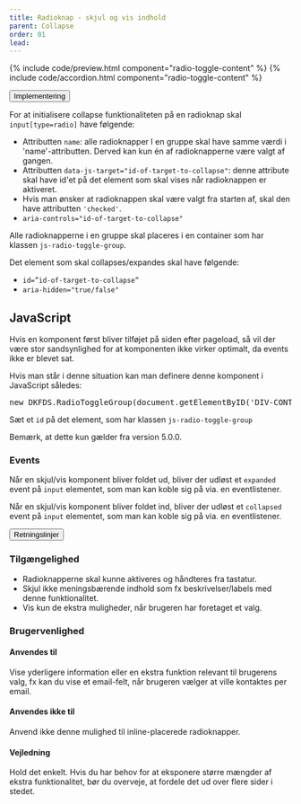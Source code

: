 ```yaml
---
title: Radioknap - skjul og vis indhold
parent: Collapse
order: 01
lead: 
---
```


{% include code/preview.html component="radio-toggle-content" %}
{% include code/accordion.html component="radio-toggle-content" %}
<div class="accordion accordion-bordered">
  <button class="button-unstyled accordion-button"
      aria-expanded="false" aria-controls="radio-toggle-content-tech">
    Implementering
  </button>
  <div id="radio-toggle-content-tech" aria-hidden="true" class="accordion-content">
    <section>
        <p>For at initialisere collapse funktionaliteten på en radioknap skal <code>input[type=radio]</code> have følgende:</p>
        <ul>
          <li>Attributten <code>name</code>: alle radioknapper I en gruppe skal have samme værdi i 'name'-attributten. Derved kan kun én af radioknapperne være valgt af gangen.</li>
          <li>Attributten <code>data-js-target="id-of-target-to-collapse"</code>: denne attribute skal have id'et på det element som skal vises når radioknappen er aktiveret. </li>
          <li>Hvis man ønsker at radioknappen skal være valgt fra starten af, skal den have attributten <code>'checked'</code>.</li>
          <li><code>aria-controls="id-of-target-to-collapse" </code></li>
        </ul>
        <p>Alle radioknapperne i en gruppe skal placeres i en container som har klassen <code>js-radio-toggle-group</code>.</p>
        <p>Det element som skal collapses/expandes skal have følgende:</p>
        <ul>
          <li><code>id=”id-of-target-to-collapse”</code></li>
          <li><code>aria-hidden="true/false"</code></li>
        </ul>
        <h2 class="h5">JavaScript</h2>
        <p>Hvis en komponent først bliver tilføjet på siden efter pageload, så vil der være stor sandsynlighed for at komponenten ikke virker optimalt, da events ikke er blevet sat.</p>
        <p>Hvis man står i denne situation kan man definere denne komponent i JavaScript således:</p>
        <pre>new DKFDS.RadioToggleGroup(document.getElementByID('DIV-CONTAINER-ID'));</pre>
        <p>Sæt et <code>id</code> på det element, som har klassen <code>js-radio-toggle-group</code></p>
        <p>Bemærk, at dette kun gælder fra version 5.0.0.</p>
        <h3 class="h5">Events</h3>
        <p>Når en skjul/vis komponent bliver foldet ud, bliver der udløst et <code>expanded</code> event på <code>input</code> elementet, som man kan koble sig på via. en eventlistener.</p>
        <p>Når en skjul/vis komponent bliver foldet ind, bliver der udløst et <code>collapsed</code> event på <code>input</code> elementet, som man kan koble sig på via. en eventlistener.</p>
    </section>
  </div>
</div>
<div class="accordion accordion-bordered accordion-docs">
  <button class="button-unstyled accordion-button"
      aria-expanded="true" aria-controls="checkbox-toggle-content-docs">
    Retningslinjer
  </button>
  <div id="checkbox-toggle-content-docs" class="accordion-content">
    <article>
      <section>
          <h3 class="h4">Tilgængelighed</h3>
          <ul>
              <li>Radioknapperne skal kunne aktiveres og håndteres fra tastatur.</li>
              <li>Skjul ikke meningsbærende indhold som fx beskrivelser/labels med denne funktionalitet.</li>
              <li>Vis kun de ekstra muligheder, når brugeren har foretaget et valg.</li>
          </ul>
      </section>
      <section>
          <h3 class="h4">Brugervenlighed</h3>
          <h4 class="h5">Anvendes til</h4>
          <p>Vise yderligere information eller en ekstra funktion relevant til brugerens valg, fx kan du vise et email-felt, når brugeren vælger at ville kontaktes per email.</p>
          <h4 class="h5">Anvendes ikke til</h4>
          <p>Anvend ikke denne mulighed til inline-placerede radioknapper. </p>
          <h4 class="h5">Vejledning</h4>                
          <p>Hold det enkelt. Hvis du har behov for at eksponere større mængder af ekstra funktionalitet, bør du overveje, at fordele det ud over flere sider i stedet.</p>
      </section>
    </article>
  </div>
</div>
